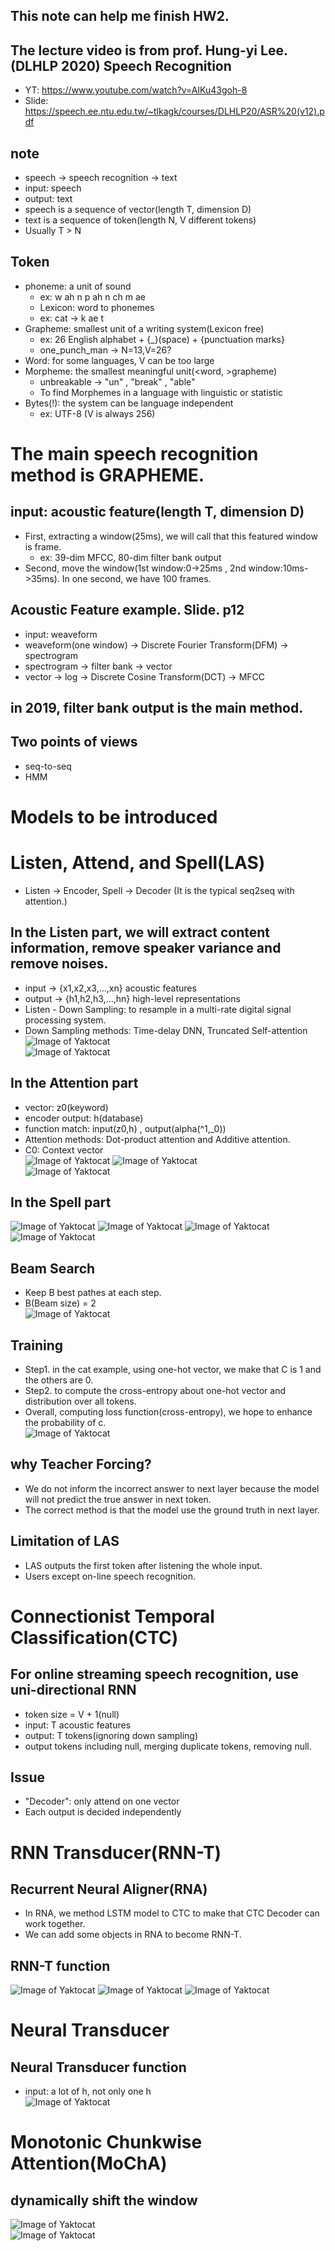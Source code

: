 ## This note can help me finish HW2.  

## The lecture video is from prof. Hung-yi Lee.(DLHLP 2020) Speech Recognition  

  * YT: https://www.youtube.com/watch?v=AIKu43goh-8  
  * Slide: https://speech.ee.ntu.edu.tw/~tlkagk/courses/DLHLP20/ASR%20(v12).pdf  

## note  

  * speech -> speech recognition -> text  
  * input: speech  
  * output: text  
  * speech is a sequence of vector(length T, dimension D)  
  * text is a sequence of token(length N, V different tokens)  
  * Usually T > N  

## Token  

  * phoneme: a unit of sound  
    * ex: w ah n p ah n ch m ae  
    * Lexicon: word to phonemes  
    * ex: cat -> k ae t  
  * Grapheme: smallest unit of a writing system(Lexicon free)  
    * ex: 26 English alphabet + {_}(space) + {punctuation marks}  
    * one_punch_man -> N=13,V=26?  
  * Word: for some languages, V can be too large  
  * Morpheme: the smallest meaningful unit(<word, >grapheme)  
    * unbreakable -> "un" , "break" , "able"  
    * To find Morphemes in a language with linguistic or statistic  
  * Bytes(!): the system can be language independent  
    * ex: UTF-8 (V is always 256)  

# The main speech recognition method is GRAPHEME. #  

## input: acoustic feature(length T, dimension D)  

  * First, extracting a window(25ms), we will call that this featured window is frame.  
    * ex: 39-dim MFCC, 80-dim filter bank output  
  * Second, move the window(1st window:0->25ms , 2nd window:10ms->35ms). In one second, we have 100 frames.  

## Acoustic Feature example. Slide. p12  

  * input: weaveform  
  * weaveform(one window) -> Discrete Fourier Transform(DFM) -> spectrogram  
  * spectrogram -> filter bank -> vector  
  * vector -> log -> Discrete Cosine Transform(DCT) -> MFCC  

## in 2019, filter bank output is the main method.  
## Two points of views  
 
 * seq-to-seq  
 * HMM  

# Models to be introduced #  

# Listen, Attend, and Spell(LAS)  

 * Listen -> Encoder, Spell -> Decoder (It is the typical seq2seq with attention.)  
 
 ## In the Listen part, we will extract content information, remove speaker variance and remove noises.  
 * input -> {x1,x2,x3,...,xn} acoustic features  
 * output -> {h1,h2,h3,...,hn} high-level representations  
 * Listen - Down Sampling: to resample in a multi-rate digital signal processing system.  
 * Down Sampling methods: Time-delay DNN, Truncated Self-attention  
 ![Image of Yaktocat](https://github.com/ting-chih/NTU-ML2021spring/blob/main/image/listen(CNNRNN).png)  
 ![Image of Yaktocat](https://github.com/ting-chih/NTU-ML2021spring/blob/main/image/listen(selfattention).png)  

## In the Attention part  
 * vector: z0(keyword)  
 * encoder output: h(database)  
 * function match: input(z0,h) , output(alpha(^1,_0))  
 * Attention methods: Dot-product attention and Additive attention.  
 * C0: Context vector  
 ![Image of Yaktocat](https://github.com/ting-chih/NTU-ML2021spring/blob/main/image/dot%20attention.png)
 ![Image of Yaktocat](https://github.com/ting-chih/NTU-ML2021spring/blob/main/image/additive%20attention.png)  
 ![Image of Yaktocat](https://github.com/ting-chih/NTU-ML2021spring/blob/main/image/attention.png)

## In the Spell part
 ![Image of Yaktocat](https://github.com/ting-chih/NTU-ML2021spring/blob/main/image/29.png)
 ![Image of Yaktocat](https://github.com/ting-chih/NTU-ML2021spring/blob/main/image/30.png)
 ![Image of Yaktocat](https://github.com/ting-chih/NTU-ML2021spring/blob/main/image/31.png)
 ![Image of Yaktocat](https://github.com/ting-chih/NTU-ML2021spring/blob/main/image/32.png)

## Beam Search  
 * Keep B best pathes at each step.  
 * B(Beam size) = 2  
 ![Image of Yaktocat](https://github.com/ting-chih/NTU-ML2021spring/blob/main/image/beam%20search.png)  
 
 ## Training
  * Step1. in the cat example, using one-hot vector, we make that C is 1 and the others are 0.  
  * Step2. to compute the cross-entropy about one-hot vector and distribution over all tokens.  
  * Overall, computing loss function(cross-entropy), we hope to enhance the probability of c.  
  ![Image of Yaktocat](https://github.com/ting-chih/NTU-ML2021spring/blob/main/image/training.png)

## why Teacher Forcing?  
  * We do not inform the incorrect answer to next layer because the model will not predict the true answer in next token.  
  * The correct method is that the model use the ground truth in next layer.  
  
## Limitation of LAS  
  * LAS outputs the first token after listening the whole input.  
  * Users except on-line speech recognition.  

# Connectionist Temporal Classification(CTC)

## For online streaming speech recognition, use uni-directional RNN  
  * token size = V + 1(null)  
  * input: T acoustic features  
  * output: T tokens(ignoring down sampling)  
  * output tokens including null, merging duplicate tokens, removing null.  

## Issue  
  * "Decoder": only attend on one vector  
  * Each output is decided independently  
  
# RNN Transducer(RNN-T)  

## Recurrent Neural Aligner(RNA)  
  * In RNA, we method LSTM model to CTC to make that CTC Decoder can work together.  
  * We can add some objects in RNA to become RNN-T.  
 
## RNN-T function  
  ![Image of Yaktocat](https://github.com/ting-chih/NTU-ML2021spring/blob/main/image/rnnt.png)
  ![Image of Yaktocat](https://github.com/ting-chih/NTU-ML2021spring/blob/main/image/rnnt2.png)
  ![Image of Yaktocat](https://github.com/ting-chih/NTU-ML2021spring/blob/main/image/rnnt3.png)

# Neural Transducer  

## Neural Transducer function  
 * input: a lot of h, not only one h  
 ![Image of Yaktocat](https://github.com/ting-chih/NTU-ML2021spring/blob/main/image/neural%20transducer.png)  


# Monotonic Chunkwise Attention(MoChA)  

## dynamically shift the window  
![Image of Yaktocat](https://github.com/ting-chih/NTU-ML2021spring/blob/main/image/mocha.png)  
![Image of Yaktocat](https://github.com/ting-chih/NTU-ML2021spring/blob/main/image/summary.png)  
